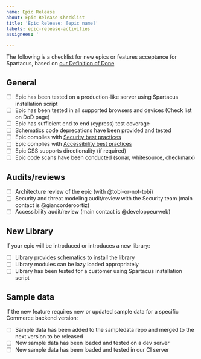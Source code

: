 ```yaml
---
name: Epic Release
about: Epic Release Checklist
title: 'Epic Release: [epic name]'
labels: epic-release-activities
assignees: ''

---
```


The following is a checklist for new epics or features acceptance for Spartacus, based on [our Definition of Done](https://sap.github.io/spartacus-docs/definition-of-done/)

## General

- [ ] Epic has been tested on a production-like server using Spartacus installation script
- [ ] Epic has been tested in all supported browsers and devices (Check list on DoD page)
- [ ] Epic has sufficient end to end (cypress) test coverage
- [ ] Schematics code deprecations have been provided and tested
- [ ] Epic complies with [Security best practices](https://sap.github.io/spartacus-docs/security-best-practices/)
- [ ] Epic complies with [Accessibility best practices](https://sap.github.io/spartacus-docs/a11y-best-practices/)
- [ ] Epic CSS supports directionality (if required)
- [ ] Epic code scans have been conducted (sonar, whitesource, checkmarx)

## Audits/reviews

- [ ] Architecture review of the epic (with @tobi-or-not-tobi)
- [ ] Security and threat modeling audit/review with the Security team (main contact is @giancorderoortiz)
- [ ] Accessibility audit/review (main contact is @developpeurweb)

## New Library

If your epic will be introduced or introduces a new library:

- [ ] Library provides schematics to install the library
- [ ] Library modules can be lazy loaded appropriately
- [ ] Library has been tested for a customer using Spartacus installation script

## Sample data

If the new feature requires new or updated sample data for a specific Commerce backend version:

- [ ] Sample data has been added to the sampledata repo and merged to the next version to be released
- [ ] New sample data has been loaded and tested on a dev server
- [ ] New sample data has been loaded and tested in our CI server
